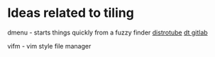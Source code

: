 # Ideas related to tiling

dmenu - starts things quickly from a fuzzy finder
[distrotube](https://www.youtube.com/watch?v=Q7j0-FMEya4)
[dt gitlab](https://gitlab.com/dwt1)

vifm - vim style file manager
